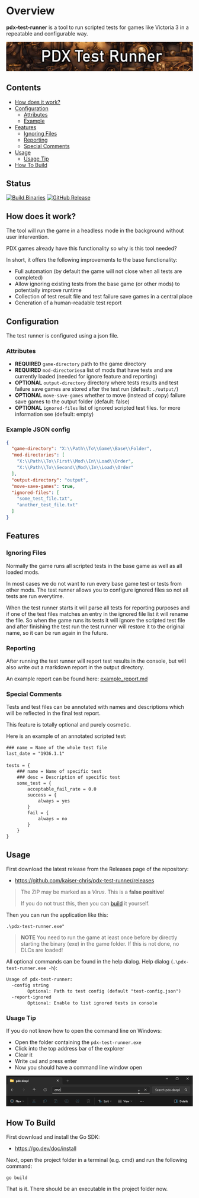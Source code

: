 # Overview

**pdx-test-runner** is a tool to run scripted tests for games like Victoria 3 in a repeatable and configurable way.

![Title Icon](github_icon_readme.jpg)

## Contents

* [How does it work?](#how-does-it-work)
* [Configuration](#configuration)
    * [Attributes](#attributes)
    * [Example](#example-json-config)
* [Features](#features)
    * [Ignoring Files](#ignoring-files)
    * [Reporting](#reporting)
    * [Special Comments](#special-comments)
* [Usage](#usage)
    * [Usage Tip](#usage-tip)
* [How To Build](#how-to-build)

## Status

[![Build Binaries](https://github.com/kaiser-chris/pdx-test-runner/actions/workflows/build.yaml/badge.svg)](https://github.com/kaiser-chris/pdx-test-runner/actions/workflows/build.yaml)
[![GitHub Release](https://img.shields.io/github/v/release/kaiser-chris/pdx-test-runner?display_name=release&label=Current%20Version&color=blue)](https://github.com/kaiser-chris/pdx-test-runner/releases)

## How does it work?

The tool will run the game in a headless mode in the background without user intervention.

PDX games already have this functionality so why is this tool needed?

In short, it offers the following improvements to the base functionality:

- Full automation (by default the game will not close when all tests are completed)
- Allow ignoring existing tests from the base game (or other mods) to potentially improve runtime
- Collection of test result file and test failure save games in a central place
- Generation of a human-readable test report

## Configuration

The test runner is configured using a json file.

### Attributes

- **REQUIRED** `game-directory` path to the game directory
- **REQUIRED** `mod-directories`a list of mods that have tests and are currently loaded (needed for ignore feature and reporting)
- **OPTIONAL** `output-directory` directory where tests results and test failure save games are stored after the test
  run (default: `./output/`)
- **OPTIONAL** `move-save-games` whether to move (instead of copy) failure save games to the output folder (default:
  false)
- **OPTIONAL** `ignored-files` list of ignored scripted test files. for more information see (default: empty)

### Example JSON config

```json
{
  "game-directory": "X:\\Path\\To\\Game\\Base\\Folder",
  "mod-directories": [
    "X:\\Path\\To\\First\\Mod\\In\\Load\\Order",
    "X:\\Path\\To\\Second\\Mod\\In\\Load\\Order"
  ],
  "output-directory": "output",
  "move-save-games": true,
  "ignored-files": [
    "some_test_file.txt",
    "another_test_file.txt"
  ]
}
```

## Features

### Ignoring Files

Normally the game runs all scripted tests in the base game as well as all loaded mods.

In most cases we do not want to run every base game test or tests from other mods.
The test runner allows you to configure ignored files so not all tests are run everytime.

When the test runner starts it will parse all tests for reporting purposes
and if one of the test files matches an entry in the ignored file list it will rename the file.
So when the game runs its tests it will ignore the scripted test file
and after finishing the test run the test runner will restore it to the original name,
so it can be run again in the future.

### Reporting

After running the test runner will report test results in the console,
but will also write out a markdown report in the output directory.

An example report can be found here: [example_report.md](example_report.md)

### Special Comments

Tests and test files can be annotated with names and descriptions which will be reflected in the final test report.

This feature is totally optional and purely cosmetic.

Here is an example of an annotated scripted test:

```
### name = Name of the whole test file
last_date = "1936.1.1"

tests = {
    ### name = Name of specific test
    ### desc = Description of specific test
	some_test = {
        acceptable_fail_rate = 0.0
		success = {
            always = yes
		}
		fail = {
            always = no
		}
	}
}
```

## Usage

First download the latest release from the Releases page of the repository:

- https://github.com/kaiser-chris/pdx-test-runner/releases

> The ZIP may be marked as a *Virus*.
> This is a **false positive**!
>
> If you do not trust this, then you can [build](#how-to-build) it yourself.

Then you can run the application like this:

```
.\pdx-test-runner.exe"
```

> **NOTE** You need to run the game at least once before by directly starting the binary (exe) in the game folder.
> If this is not done, no DLCs are loaded!

All optional commands can be found in the help dialog. Help dialog (`.\pdx-test-runner.exe -h`):

```
Usage of pdx-test-runner:
  -config string
    	Optional: Path to test config (default "test-config.json")
  -report-ignored
    	Optional: Enable to list ignored tests in console
```

### Usage Tip

If you do not know how to open the command line on Windows:

- Open the folder containing the `pdx-test-runner.exe`
- Click into the top address bar of the explorer
- Clear it
- Write `cmd` and press enter
- Now you should have a command line window open

![explorer_example.png](explorer_example.png)

## How To Build

First download and install the Go SDK:

- https://go.dev/doc/install

Next, open the project folder in a terminal (e.g. cmd) and run the following command:

```
go build
```

That is it. There should be an executable in the project folder now.